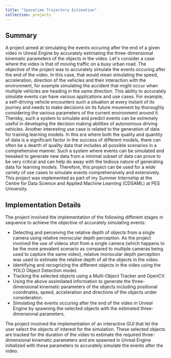 ```yaml
---
title: "Spacetime Trajectory Estimation"
collection: projects
---
```


## Summary

A project aimed at simulating the events occuring after the end of a given video in Unreal Engine by accurately estimating the three-dimensional kinematic parameters of the objects in the video. Let's consider a case where the video is that of moving traffic on a busy urban road. The objective of the project was to accurately simulate the events occuring after the end of the video. In this case, that would mean simulating the speed, acceleration, direction of the vehicles and their interaction with the environment, for example simulating the accident that might occur when multiple vehicles are heading in the same direction. This ability to accurately simulate events can have various applications and use cases. For example, a self-driving vehicle encounters such a situation at every instant of its journey and needs to make decisions on its future movement by thoroughly considering the various parameters of the current environment around it. Thereby, such a system to simulate and predict events can be extremely useful in developing the decision making abilities of autonomous driving vehicles. Another interesting use case is related to the generation of data for training learning models. In this era where both the quality and quantity of data is a significant factor in the success of different models, there can often be a dearth of quality data that includes all possible scenarios in a comprehensive manner. Such a system where events can be simulated and tweaked to generate new data from a minimal subset of data can prove to be very critical and can help do away with the tedious nature of generating data for learning models. Therefore, this project can be used for a wide variety of use cases to simulate events comprehensively and extensively. This project was implemented as part of my Summer Internship at the Centre for Data Science and Applied Machine Learning (CDSAML) at PES University.

## Implementation Details

The project involved the implementation of the following different stages in sequence to achieve the objective of accurately simulating events:
 * Detecting and perceiving the relative depth of objects from a single camera using relative monocular depth perception. As the project involved the use of videos shot from a single camera (which happens to be the more prevalent scenario as compared to multiple cameras being used to capture the same video), relative monocular depth perception was used to estimate the relative depth of all the objects in the video.
 * Identifying and recognizing the different objects in the video using the YOLO Object Detection model.
 * Tracking the selected objects using a Multi-Object Tracker and OpenCV.
 * Using the above assimilated information to generate the three-dimensional kinematic parameters of the objects including positional coordinates, speed, acceleration and directions of the objects under consideration.
 * Simulating the events occuring after the end of the video in Unreal Engine by spawning the selected objects with the estimated three-dimensional parameters.

The project involved the implementation of an interactive GUI that let the user select the objects of interest for the simulation. These selected objects are tracked for the duration of the video to estimate the required three-dimensional kinematic parameters and are spawned in Unreal Engine initialized with these parameters to accurately simulate the events after the video.